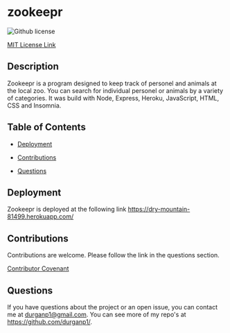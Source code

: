 # zookeepr
![Github license](https://img.shields.io/badge/license-MIT-blue.svg)

  [MIT License Link](https://opensource.org/licenses/MIT)
  

## Description
Zookeepr is a program designed to keep track of personel and animals at the local zoo.  You can search for individual personel or animals by a variety of categories.  It was build with Node, Express, Heroku, JavaScript, HTML, CSS and Insomnia.

## Table of Contents

  * [Deployment](#deployment)

  * [Contributions](#contributions)

  * [Questions](#questions)

## Deployment
Zookeepr is deployed at the following link
https://dry-mountain-81499.herokuapp.com/

## Contributions

  Contributions are welcome.  Please follow the link in the questions section.

  [Contributor Covenant](https://www.contributor-covenant.org/version/2/0/code_of_conduct/code_of_conduct.md)

## Questions

  If you have questions about the project or an open issue, you can contact me at durganp1@gmail.com.  You can see more of my repo's at https://github.com/durganp1/.